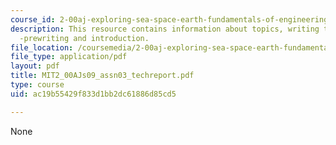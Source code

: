 ```yaml
---
course_id: 2-00aj-exploring-sea-space-earth-fundamentals-of-engineering-design-spring-2009
description: This resource contains information about topics, writing the design report
  -prewriting and introduction.
file_location: /coursemedia/2-00aj-exploring-sea-space-earth-fundamentals-of-engineering-design-spring-2009/ac19b55429f833d1bb2dc61886d85cd5_MIT2_00AJs09_assn03_techreport.pdf
file_type: application/pdf
layout: pdf
title: MIT2_00AJs09_assn03_techreport.pdf
type: course
uid: ac19b55429f833d1bb2dc61886d85cd5

---
```

None